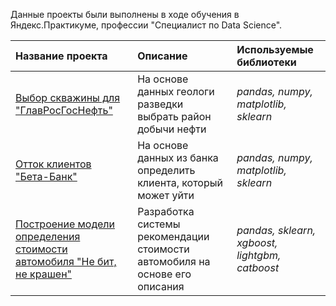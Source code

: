 Данные проекты были выполнены в ходе обучения в Яндекс.Практикуме, профессии "Специалист по Data Science".

| Название проекта | Описание | Используемые библиотеки | 
| :---------------------- | :---------------------- | :---------------------- |
| [Выбор скважины для "ГлавРосГосНефть"](big_cities_music) | На основе данных геологи разведки выбрать район добычи нефти| *pandas, numpy, matplotlib, sklearn* |
| [Отток клиентов "Бета-Банк"](big_cities_music) | На основе данных из банка определить клиента, который может уйти| *pandas, numpy, matplotlib, sklearn* |
| [Построение модели определения стоимости автомобиля "Не бит, не крашен"](big_cities_music) | Разработка системы рекомендации стоимости автомобиля на основе его описания | *pandas, sklearn, xgboost, lightgbm, catboost* |
